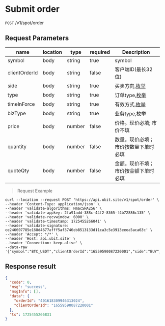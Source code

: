 # Submit order

`POST` /v1/spot/order

## Request Parameters

| name            | location   | type     | required    | Description                                 |
|---------------|------|--------|-------|------------------------------------|
| symbol        | body | string | true  | symbol                                |
| clientOrderId | body | string | false | 客户端ID(最长32位)                       |
| side          | body | string | true  | 买卖方向,[枚举](../README?id=买卖方向)       |
| type          | body | string | true  | 订单type,[枚举](../README?id=订单type)       |
| timeInForce   | body | string | true  | 有效方式,[枚举](../README.md?id=BizType) |
| bizType       | body | string | true  | 业务type,[枚举](../README.md?id=BizType) |
| price         | body | number | false | 价格。现价必填; 市价不填                      |
| quantity      | body | number | false | 数量。现价必填；市价按数量下单时必填                 |
| quoteQty      | body | number | false | 金额。现价不填；市价按金额下单时必填                 |

> Request Example

```shell
curl --location --request POST 'https://api.ubit.site/v1/spot/order' \
--header 'Content-Type: application/json' \
--header 'validate-algorithms: HmacSHA256' \
--header 'validate-appkey: 2fa91add-388c-44f2-8365-f4b72886c135' \
--header 'validate-recvwindow: 6000' \
--header 'validate-timestamp: 1725455266041' \
--header 'validate-signature: ce246607785e168d4677afff5af3746eb8513133d11ca3c5e3913eeea5aca63c' \
--header 'Accept: */*' \
--header 'Host: api.ubit.site' \
--header 'Connection: keep-alive' \
--data-raw '{"symbol":"BTC_USDT","clientOrderId":"16559590087220001","side":"BUY","type":"LIMIT","timeInForce":"FOK","bizType":"SPOT","price":40000,"quantity":2,"media":"btok","mediaChannel":"12345"}'
```

## Response result

```json
{
  "code": 0,
  "msg": "success",
  "msgInfo": [],
  "data": {
    "orderId": "401618309946313024",
    "clientOrderId": "16559590087220001"
  },
  "ts": 1725455266831
}
```


